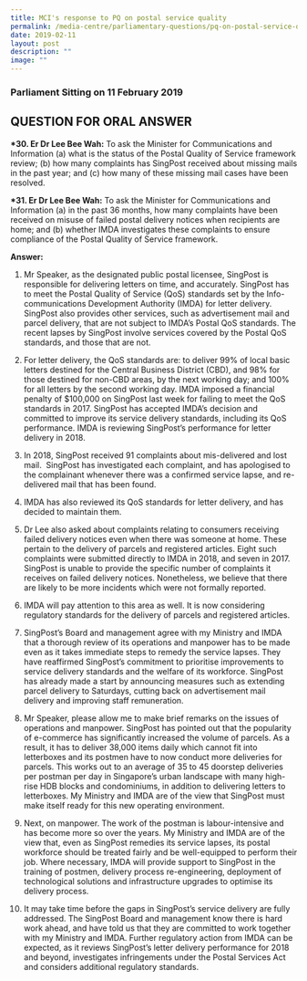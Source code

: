 ```yaml
---
title: MCI's response to PQ on postal service quality
permalink: /media-centre/parliamentary-questions/pq-on-postal-service-quality/
date: 2019-02-11
layout: post
description: ""
image: ""
---
```

### Parliament Sitting on 11 February 2019

QUESTION FOR ORAL ANSWER
------------------------

**\*30. Er Dr Lee Bee Wah:** To ask the Minister for Communications and Information (a) what is the status of the Postal Quality of Service framework review; (b) how many complaints has SingPost received about missing mails in the past year; and (c) how many of these missing mail cases have been resolved.   
  
**\*31. Er Dr Lee Bee Wah:** To ask the Minister for Communications and Information (a) in the past 36 months, how many complaints have been received on misuse of failed postal delivery notices when recipients are home; and (b) whether IMDA investigates these complaints to ensure compliance of the Postal Quality of Service framework.   
  
**Answer:**  
  
1. Mr Speaker, as the designated public postal licensee, SingPost is responsible for delivering letters on time, and accurately. SingPost has to meet the Postal Quality of Service (QoS) standards set by the Info-communications Development Authority (IMDA) for letter delivery. SingPost also provides other services, such as advertisement mail and parcel delivery, that are not subject to IMDA’s Postal QoS standards. The recent lapses by SingPost involve services covered by the Postal QoS standards, and those that are not.  
  
2. For letter delivery, the QoS standards are: to deliver 99% of local basic letters destined for the Central Business District (CBD), and 98% for those destined for non-CBD areas, by the next working day; and 100% for all letters by the second working day. IMDA imposed a financial penalty of $100,000 on SingPost last week for failing to meet the QoS standards in 2017. SingPost has accepted IMDA’s decision and committed to improve its service delivery standards, including its QoS performance. IMDA is reviewing SingPost’s performance for letter delivery in 2018.   
  
3. In 2018, SingPost received 91 complaints about mis-delivered and lost mail.  SingPost has investigated each complaint, and has apologised to the complainant whenever there was a confirmed service lapse, and re-delivered mail that has been found.   
  
4. IMDA has also reviewed its QoS standards for letter delivery, and has decided to maintain them.   
  
5. Dr Lee also asked about complaints relating to consumers receiving failed delivery notices even when there was someone at home. These pertain to the delivery of parcels and registered articles. Eight such complaints were submitted directly to IMDA in 2018, and seven in 2017. SingPost is unable to provide the specific number of complaints it receives on failed delivery notices. Nonetheless, we believe that there are likely to be more incidents which were not formally reported.  
  
6. IMDA will pay attention to this area as well. It is now considering regulatory standards for the delivery of parcels and registered articles.  
  
7. SingPost’s Board and management agree with my Ministry and IMDA that a thorough review of its operations and manpower has to be made even as it takes immediate steps to remedy the service lapses. They have reaffirmed SingPost’s commitment to prioritise improvements to service delivery standards and the welfare of its workforce. SingPost has already made a start by announcing measures such as extending parcel delivery to Saturdays, cutting back on advertisement mail delivery and improving staff remuneration.  
  
8. Mr Speaker, please allow me to make brief remarks on the issues of operations and manpower. SingPost has pointed out that the popularity of e-commerce has significantly increased the volume of parcels. As a result, it has to deliver 38,000 items daily which cannot fit into letterboxes and its postmen have to now conduct more deliveries for parcels. This works out to an average of 35 to 45 doorstep deliveries per postman per day in Singapore’s urban landscape with many high-rise HDB blocks and condominiums, in addition to delivering letters to letterboxes. My Ministry and IMDA are of the view that SingPost must make itself ready for this new operating environment.

9. Next, on manpower. The work of the postman is labour-intensive and has become more so over the years. My Ministry and IMDA are of the view that, even as SingPost remedies its service lapses, its postal workforce should be treated fairly and be well-equipped to perform their job. Where necessary, IMDA will provide support to SingPost in the training of postmen, delivery process re-engineering, deployment of technological solutions and infrastructure upgrades to optimise its delivery process.   
  
10. It may take time before the gaps in SingPost’s service delivery are fully addressed. The SingPost Board and management know there is hard work ahead, and have told us that they are committed to work together with my Ministry and IMDA. Further regulatory action from IMDA can be expected, as it reviews SingPost’s letter delivery performance for 2018 and beyond, investigates infringements under the Postal Services Act and considers additional regulatory standards.